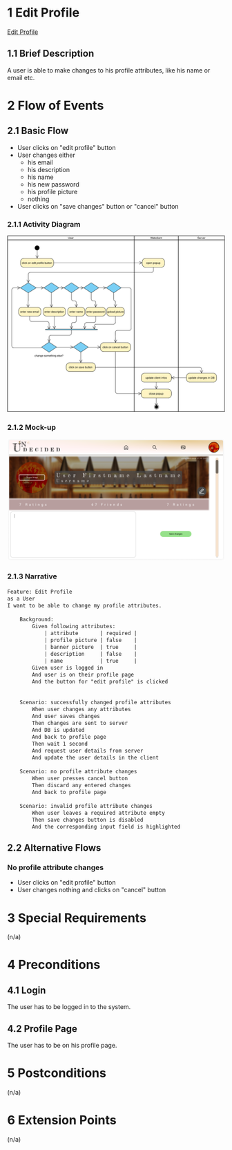 # 1 Edit Profile
[Edit Profile](../SRS.md#316-edit-profile)

## 1.1 Brief Description
A user is able to make changes to his profile attributes, like his name or email etc.
# 2 Flow of Events
## 2.1 Basic Flow

- User clicks on "edit profile" button
- User changes either 
    - his email
    - his description
    - his name
    - his new password
    - his profile picture
    - nothing
- User clicks on "save changes" button or "cancel" button 

### 2.1.1 Activity Diagram
![Organization Application Activity Diagram](editProfile-AD.svg)

### 2.1.2 Mock-up
![](editProfile-mockup.png)

### 2.1.3 Narrative
```gherkin
Feature: Edit Profile
as a User
I want to be able to change my profile attributes.

	Background:
		Given following attributes:
			| attribute       | required |
			| profile picture | false    |
			| banner picture  | true     |
			| description     | false    |
			| name            | true     |
		Given user is logged in
		And user is on their profile page
		And the button for "edit profile" is clicked


	Scenario: successfully changed profile attributes
		When user changes any attributes
		And user saves changes
		Then changes are sent to server
		And DB is updated
		And back to profile page
		Then wait 1 second
		And request user details from server
		And update the user details in the client

	Scenario: no profile attribute changes
		When user presses cancel button
		Then discard any entered changes
		And back to profile page

	Scenario: invalid profile attribute changes
		When user leaves a required attribute empty
		Then save changes button is disabled
		And the corresponding input field is highlighted
```

## 2.2 Alternative Flows
### No profile attribute changes

- User clicks on "edit profile" button
- User changes nothing and clicks on "cancel" button


# 3 Special Requirements
(n/a)

# 4 Preconditions
## 4.1 Login
The user has to be logged in to the system.

## 4.2 Profile Page
The user has to be on his profile page.

# 5 Postconditions
(n/a)

# 6 Extension Points
(n/a)
